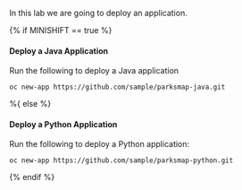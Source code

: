 In this lab we are going to deploy an application.


{% if MINISHIFT == true %}

#### Deploy a Java Application
Run the following to deploy a Java application

~~~shell
oc new-app https://github.com/sample/parksmap-java.git
~~~

%{ else %}

#### Deploy a Python Application
Run the following to deploy a Python application:

~~~shell
oc new-app https://github.com/sample/parksmap-python.git
~~~

{% endif %}
